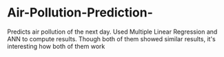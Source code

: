 # Air-Pollution-Prediction-
Predicts air pollution of the next day. Used Multiple Linear Regression and ANN to compute results. Though both of them showed similar results, it's interesting how both of them work
